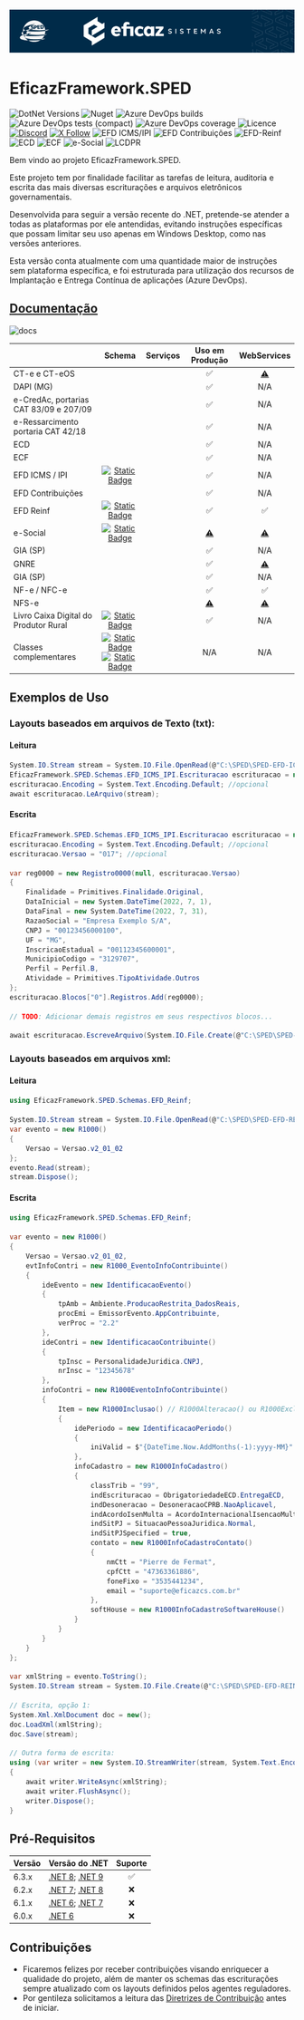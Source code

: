 # <p align="center"> ![EficazFramework.SPED](Assets/GitHub-HeaderReadme.png)
# EficazFramework.SPED

![DotNet Versions](https://img.shields.io/static/v1?label=dotnet&message=8.0%20%7C%209.0&color=blueviolet&style=flat-square&logo=dotnet)
![Nuget](https://eficazshields.azurewebsites.net/nuget/v/EficazFramework.SPED?style=flat-square)
![Azure DevOps builds](https://eficazshields.azurewebsites.net/azure-devops/build/eficazcs/EficazFramework/21?&logo=azurepipelines&logoColor=white&style=flat-square)
![Azure DevOps tests (compact)](https://eficazshields.azurewebsites.net/azure-devops/tests/eficazcs/EficazFramework/21?compact_message&logo=azuredevops&logoColor=white&style=flat-square)
![Azure DevOps coverage](https://eficazshields.azurewebsites.net/azure-devops/coverage/eficazcs/EficazFramework/21?logo=codecov&logoColor=white&style=flat-square)
![Licence](https://img.shields.io/static/v1?label=licence&message=MIT&color=blue&style=flat-square&logo=github&logoColor=white)
[![Discord](https://eficazshields.azurewebsites.net/discord/846078359498653706?color=purple&logo=discord&logoColor=white&style=flat-square)](https://discord.gg/UrVkCB2Jms)
[![X Follow](https://eficazshields.azurewebsites.net/twitter/follow/EficazCS?color=blue&logo=x&logoColor=white&style=flat-square)](https://twitter.com/EficazCS)
![EFD ICMS/IPI](https://eficazshields.azurewebsites.net/badge/EFD%20ICMS%2FIPI-v017-red?style=flat-square)
![EFD Contribuições](https://eficazshields.azurewebsites.net/badge/EFD%20Contribuições-v006-blue?style=flat-square)
![EFD-Reinf](https://eficazshields.azurewebsites.net/badge/EFD%20Reinf-v2.1.2.B-ff69b4?style=flat-square)
![ECD](https://eficazshields.azurewebsites.net/badge/ECD-v9.00-brightgreen?style=flat-square) 
![ECF](https://eficazshields.azurewebsites.net/badge/ECF-v0007-orange?style=flat-square) 
![e-Social](https://eficazshields.azurewebsites.net/badge/eSocial-vS_01_02_00-yellow?style=flat-square)
![LCDPR](https://eficazshields.azurewebsites.net/badge/LCDPR-v0013-greenyellow?style=flat-square)

   Bem vindo ao projeto EficazFramework.SPED.
   
   Este projeto tem por finalidade facilitar as tarefas de leitura, auditoria e escrita das mais diversas escriturações e arquivos eletrônicos governamentais.
   
   Desenvolvida para seguir a versão recente do .NET, pretende-se atender a todas as plataformas por ele antendidas, evitando instruções específicas que possam limitar seu uso apenas em Windows Desktop, como nas versões anteriores.
   
   Esta versão conta atualmente com uma quantidade maior de instruções sem plataforma específica, e foi estruturada para utilização dos recursos de Implantação e Entrega Contínua de aplicações (Azure DevOps).


## [Documentação](/Docs/Api/EficazFrameworkSPED.md) 
![docs](https://eficazshields.azurewebsites.net/badge/docs-em%20construção-orange?style=flat-square)

|                                        | Schema                                                                                                                                                     | Serviços | Uso em Produção| WebServices |
|:---------------------------------------|:----------------------------------------------------------------------------------------------------------------------------------------------------------:|----------|:--------------:|:-----------:|
| CT-e e CT-eOS                          |                                                                                                                                                            |          | ✅ | [⚠️](## "Apenas CTeDistribuicaoDFe e ConsultaProtocolo") |
| DAPI (MG)                              |                                                                                                                                                            |          | ✅ | N/A |
| e-CredAc, portarias CAT 83/09 e 207/09 |                                                                                                                                                            |          | ✅ | N/A |
| e-Ressarcimento portaria CAT 42/18     |                                                                                                                                                            |          | ✅ | N/A |
| ECD                                    |                                                                                                                                                            |          | ✅ | N/A |
| ECF                                    |                                                                                                                                                            |          | ✅ | N/A |
| EFD ICMS / IPI                         | [![Static Badge](https://img.shields.io/badge/consultar-green)](/Docs/Api/EficazFramework.SPED.Schemas.EFD_ICMS_IPI.md)                                    |          | ✅ | N/A |
| EFD Contribuições                      |                                                                                                                                                            |          | ✅ | N/A |
| EFD Reinf                              | [![Static Badge](https://img.shields.io/badge/consultar-green)](/Docs/Api/EficazFramework.SPED.Schemas.EFD_Reinf.md)                                       |          | ✅ | ✅ |
| e-Social                               | [![Static Badge](https://img.shields.io/badge/consultar-green)](/Docs/Api/EficazFramework.SPED.Schemas.eSocial.md)                                         |          | [⚠️](https://github.com/Eficaz-Sistemas/EficazFramework.SPED/pull/50 "Em desenvolvimento. Pull Request #50") | [⚠️](## "A ser desenvolvido") |
| GIA (SP)                               |                                                                                                                                                            |          | ✅ | N/A |
| GNRE                                   |                                                                                                                                                            |          | ✅ | [⚠️](## "A ser desenvolvido") |
| GIA (SP)                               |                                                                                                                                                            |          | ✅ | N/A |
| NF-e / NFC-e                           |                                                                                                                                                            |          | ✅ | ✅ |
| NFS-e                                  |                                                                                                                                                            |          | [⚠️](## "Apenas alguns municípios. TODO: Implementar modelo nacional") |  [⚠️](## "A ser desenvolvido") |
| Livro Caixa Digital do Produtor Rural  | [![Static Badge](https://img.shields.io/badge/consultar-green)](/Docs/Api/EficazFramework.SPED.Schemas.LCDPR.md)                                           |          | ✅ | N/A |
| Classes complementares                 | [![Static Badge](https://img.shields.io/badge/primitives-pink)](/Docs/Api/EficazFramework.SPED.Schemas.Primitives.md)<br>[![Static Badge](https://img.shields.io/badge/extensions-purple)](/Docs/Api/EficazFramework.SPED.Extensions.md) | | N/A |  N/A |      

## Exemplos de Uso

### Layouts baseados em arquivos de Texto (txt):

#### Leitura  
```csharp  
System.IO.Stream stream = System.IO.File.OpenRead(@"C:\SPED\SPED-EFD-ICMS-IPI.txt");  
EficazFramework.SPED.Schemas.EFD_ICMS_IPI.Escrituracao escrituracao = new();  
escrituracao.Encoding = System.Text.Encoding.Default; //opcional  
await escrituracao.LeArquivo(stream);  
```  
#### Escrita  
```csharp  
EficazFramework.SPED.Schemas.EFD_ICMS_IPI.Escrituracao escrituracao = new();  
escrituracao.Encoding = System.Text.Encoding.Default; //opcional  
escrituracao.Versao = "017"; //opcional  

var reg0000 = new Registro0000(null, escrituracao.Versao)  
{  
    Finalidade = Primitives.Finalidade.Original,  
    DataInicial = new System.DateTime(2022, 7, 1),  
    DataFinal = new System.DateTime(2022, 7, 31),  
    RazaoSocial = "Empresa Exemplo S/A",  
    CNPJ = "00123456000100",  
    UF = "MG",  
    InscricaoEstadual = "00112345600001",  
    MunicipioCodigo = "3129707",  
    Perfil = Perfil.B,  
    Atividade = Primitives.TipoAtividade.Outros  
};  
escrituracao.Blocos["0"].Registros.Add(reg0000);  

// TODO: Adicionar demais registros em seus respectivos blocos...  

await escrituracao.EscreveArquivo(System.IO.File.Create(@"C:\SPED\SPED-EFD-ICMS-IPI.txt"));  
```
### Layouts baseados em arquivos xml:

#### Leitura  
```csharp
using EficazFramework.SPED.Schemas.EFD_Reinf;

System.IO.Stream stream = System.IO.File.OpenRead(@"C:\SPED\SPED-EFD-REINF-EVT-R1000.xml");
var evento = new R1000()
{
    Versao = Versao.v2_01_02
};
evento.Read(stream);
stream.Dispose();
```
#### Escrita  
```csharp
using EficazFramework.SPED.Schemas.EFD_Reinf;

var evento = new R1000()
{
    Versao = Versao.v2_01_02,
    evtInfoContri = new R1000_EventoInfoContribuinte()
    {
        ideEvento = new IdentificacaoEvento()
        {
            tpAmb = Ambiente.ProducaoRestrita_DadosReais,
            procEmi = EmissorEvento.AppContribuinte,
            verProc = "2.2"
        },
        ideContri = new IdentificacaoContribuinte()
        {
            tpInsc = PersonalidadeJuridica.CNPJ,
            nrInsc = "12345678"
        },
        infoContri = new R1000EventoInfoContribuinte()
        {
            Item = new R1000Inclusao() // R1000Alteracao() ou R1000Exclusao()
            {
                idePeriodo = new IdentificacaoPeriodo()
                {
                    iniValid = $"{DateTime.Now.AddMonths(-1):yyyy-MM}"
                },
                infoCadastro = new R1000InfoCadastro()
                {
                    classTrib = "99",
                    indEscrituracao = ObrigatoriedadeECD.EntregaECD,
                    indDesoneracao = DesoneracaoCPRB.NaoAplicavel,
                    indAcordoIsenMulta = AcordoInternacionalIsencaoMulta.SemAcordo,
                    indSitPJ = SituacaoPessoaJuridica.Normal,
                    indSitPJSpecified = true,
                    contato = new R1000InfoCadastroContato()
                    {
                        nmCtt = "Pierre de Fermat",
                        cpfCtt = "47363361886",
                        foneFixo = "3535441234",
                        email = "suporte@eficazcs.com.br"
                    },
                    softHouse = new R1000InfoCadastroSoftwareHouse()
                }
            }
        }
    }
};

var xmlString = evento.ToString();
System.IO.Stream stream = System.IO.File.Create(@"C:\SPED\SPED-EFD-REINF-EVT-R1000.xml");

// Escrita, opção 1:
System.Xml.XmlDocument doc = new();
doc.LoadXml(xmlString);
doc.Save(stream);

// Outra forma de escrita:
using (var writer = new System.IO.StreamWriter(stream, System.Text.Encoding.UTF8))
{
    await writer.WriteAsync(xmlString);
    await writer.FlushAsync();
    writer.Dispose();
}
```

## Pré-Requisitos
| Versão | Versão do .NET | Suporte |
| :--- | :--- | :---: |
| 6.3.x| [.NET 8](https://dotnet.microsoft.com/download/dotnet/7.0); [.NET 9](https://dotnet.microsoft.com/en-us/download/dotnet/8.0) | :white_check_mark:|
| 6.2.x| [.NET 7](https://dotnet.microsoft.com/download/dotnet/7.0); [.NET 8](https://dotnet.microsoft.com/en-us/download/dotnet/8.0) | :x:|
| 6.1.x| [.NET 6](https://dotnet.microsoft.com/download/dotnet/6.0); [.NET 7](https://dotnet.microsoft.com/en-us/download/dotnet/7.0) | :x:|
| 6.0.x| [.NET 6](https://dotnet.microsoft.com/download/dotnet/6.0) | :x: |

   
 ## Contribuições
   - Ficaremos felizes por receber contribuições visando enriquecer a qualidade do projeto, além de manter os schemas das escriturações sempre atualizado com os layouts definidos pelos agentes reguladores.
   - Por gentileza solicitamos a leitura das [Diretrizes de Contribuição](/CONTRIBUTING.md) antes de iniciar.
